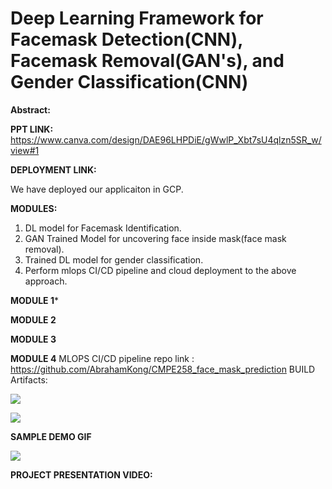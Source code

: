 # Deep Learning Framework for Facemask Detection(CNN), Facemask Removal(GAN's), and Gender Classification(CNN)

**Abstract:**


**PPT LINK:**
https://www.canva.com/design/DAE96LHPDiE/gWwlP_Xbt7sU4qlzn5SR_w/view#1

**DEPLOYMENT LINK:**

We have deployed our applicaiton in GCP.

**MODULES:**
1) DL model for Facemask Identification.
2) GAN Trained Model for uncovering face inside mask(face mask removal).
3) Trained DL model for gender classification.
4) Perform mlops CI/CD pipeline and cloud deployment to the above approach.

**MODULE 1***

**MODULE 2**

**MODULE 3**

**MODULE 4**
MLOPS CI/CD pipeline repo link : https://github.com/AbrahamKong/CMPE258_face_mask_prediction
BUILD Artifacts:

![](https://github.com/rameshavinash94/CMPE258_final_Project/blob/main/img/applicaiton_flow.png?raw=true)

![](https://raw.githubusercontent.com/rameshavinash94/Cardiovascular-Detection-using-ECG-images/main/img/Deployment_diagram.png)

**SAMPLE DEMO GIF**

![](https://raw.githubusercontent.com/rameshavinash94/Cardiovascular-Detection-using-ECG-images/main/img/demo.gif)


**PROJECT PRESENTATION VIDEO:**
